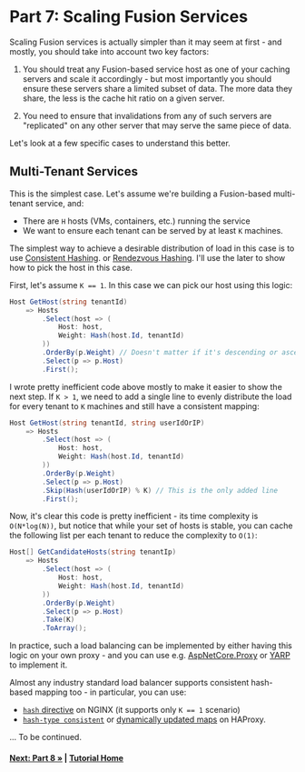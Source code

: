 # Part 7: Scaling Fusion Services

Scaling Fusion services is actually simpler than it may seem 
at first - and mostly, you should take into account two 
key factors:

1.  You should treat any Fusion-based service host as one of your
    caching servers and scale it accordingly - but most importantly
    you should ensure these servers share a limited subset of data.
    The more data they share, the less is the cache hit ratio on a given
    server.

2.  You need to ensure that invalidations from any of such
    servers are "replicated" on any other server that may serve
    the same piece of data.

Let's look at a few specific cases to understand this better.

## Multi-Tenant Services

This is the simplest case. Let's assume we're building a Fusion-based
multi-tenant service, and:
- There are `H` hosts (VMs, containers, etc.) running the service
- We want to ensure each tenant can be served by at least `K` machines.

The simplest way to achieve a desirable distribution of
load in this case is to use 
[Consistent Hashing](https://en.wikipedia.org/wiki/Consistent_hashing).
or [Rendezvous Hashing](https://medium.com/i0exception/rendezvous-hashing-8c00e2fb58b0).
I'll use the later to show how to pick the host in this case.

First, let's assume `K == 1`. In this case we can pick our host using this logic:

```cs
Host GetHost(string tenantId) 
    => Hosts
        .Select(host => (
            Host: host, 
            Weight: Hash(host.Id, tenantId)
        ))
        .OrderBy(p.Weight) // Doesn't matter if it's descending or ascending
        .Select(p => p.Host)
        .First();
```

I wrote pretty inefficient code above mostly to make it easier 
to show the next step. If `K > 1`, we need to add a single line
to evenly distribute the load for every tenant to `K` machines
and still have a consistent mapping:

```cs
Host GetHost(string tenantId, string userIdOrIP) 
    => Hosts
        .Select(host => (
            Host: host, 
            Weight: Hash(host.Id, tenantId)
        ))
        .OrderBy(p.Weight)
        .Select(p => p.Host)
        .Skip(Hash(userIdOrIP) % K) // This is the only added line
        .First();
```

Now, it's clear this code is pretty inefficient - its time complexity 
is `O(N*log(N))`, but notice that while your set of hosts is stable,
you can cache the following list per each tenant to reduce the complexity
to `O(1)`:

```cs
Host[] GetCandidateHosts(string tenantIp) 
    => Hosts
        .Select(host => (
            Host: host, 
            Weight: Hash(host.Id, tenantId)
        ))
        .OrderBy(p.Weight)
        .Select(p => p.Host)
        .Take(K)
        .ToArray();
```

In practice, such a load balancing can be implemented by either
having this logic on your own proxy - and you can use e.g.
[AspNetCore.Proxy](https://github.com/twitchax/AspNetCore.Proxy)
or [YARP](https://devblogs.microsoft.com/dotnet/introducing-yarp-preview-1/)
to implement it.

Almost any industry standard load balancer supports consistent hash-based mapping 
too - in particular, you can use:
* [`hash` directive](http://nginx.org/en/docs/stream/ngx_stream_upstream_module.html#hash)
   on NGINX (it supports only `K == 1` scenario)
* [`hash-type consistent`](https://www.haproxy.com/blog/haproxys-load-balancing-algorithm-for-static-content-delivery-with-varnish/) 
  or [dynamically updated maps](https://www.haproxy.com/blog/introduction-to-haproxy-maps/)
  on HAProxy.
  
... To be continued.


#### [Next: Part 8 &raquo;](./Part08.md) | [Tutorial Home](./README.md)

